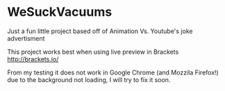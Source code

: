 # WeSuckVacuums
Just a fun little project based off of Animation Vs. Youtube's joke advertisment

This project works best when using live preview in Brackets
http://brackets.io/

From my testing it does not work in Google Chrome (and Mozzila Firefox!) due to the background not loading, I will try to fix it soon.
